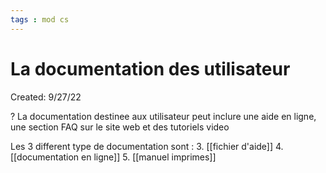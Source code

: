 ```yaml
---
tags : mod cs
---
```

# La documentation des utilisateur
Created: 9/27/22

?
La documentation destinee aux utilisateur peut inclure une aide en ligne, une section FAQ sur le site web et des tutoriels video 


Les 3 different type de documentation sont :
3. [[fichier d'aide]] 
4. [[documentation en ligne]] 
5. [[manuel imprimes]] 